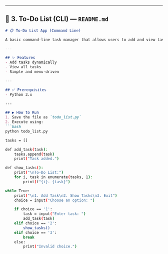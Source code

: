 
---

## 📁 3. To-Do List (CLI) — `README.md`

```markdown
# 📋 To-Do List App (Command Line)

A basic command-line task manager that allows users to add and view tasks.

---

## ✨ Features
- Add tasks dynamically
- View all tasks
- Simple and menu-driven

---

## ✅ Prerequisites
- Python 3.x

---

## ▶️ How to Run
1. Save the file as `todo_list.py`
2. Execute using:
```bash
python todo_list.py

tasks = []

def add_task(task):
    tasks.append(task)
    print("Task added.")

def show_tasks():
    print("\nTo-Do List:")
    for i, task in enumerate(tasks, 1):
        print(f"{i}. {task}")

while True:
    print("\n1. Add Task\n2. Show Tasks\n3. Exit")
    choice = input("Choose an option: ")

    if choice == '1':
        task = input("Enter task: ")
        add_task(task)
    elif choice == '2':
        show_tasks()
    elif choice == '3':
        break
    else:
        print("Invalid choice.")
